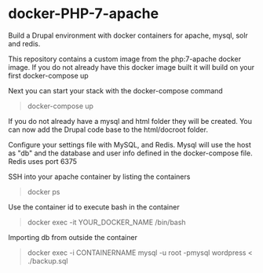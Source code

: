# docker-PHP-7-apache
Build a Drupal environment with docker containers for apache, mysql, solr and redis.

This repository contains a custom image from the php:7-apache docker image.
If you do not already have this docker image built it will build on your
first docker-compose up

Next you can start your stack with the docker-compose command
> docker-compose up

If you do not already have a mysql and html folder they will be created.
You can now add the Drupal code base to the html/docroot folder.

Configure your settings file with MySQL, and Redis.
Mysql will use the host as "db" and the database and
user info defined in the docker-compose file.
Redis uses port 6375

SSH into your apache container by listing the containers
> docker ps

Use the container id to execute bash in the container
> docker exec -it YOUR_DOCKER_NAME /bin/bash

Importing db from outside the container
> docker exec -i CONTAINERNAME mysql -u root -pmysql wordpress < ./backup.sql

